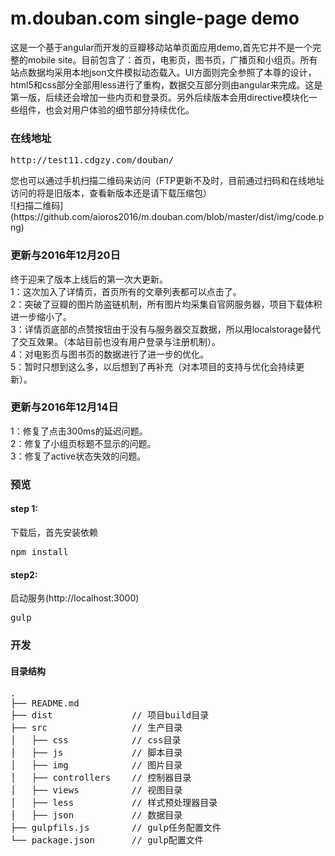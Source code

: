 # m.douban.com single-page demo
这是一个基于angular而开发的豆瓣移动站单页面应用demo,首先它并不是一个完整的mobile site。目前包含了：首页，电影页，图书页，广播页和小组页。所有站点数据均采用本地json文件模拟动态载入。UI方面则完全参照了本尊的设计，html5和css部分全部用less进行了重构，数据交互部分则由angular来完成。这是第一版，后续还会增加一些内页和登录页。另外后续版本会用directive模块化一些组件，也会对用户体验的细节部分持续优化。

<h3>在线地址</h3>
<pre>http://test11.cdgzy.com/douban/</pre>
您也可以通过手机扫描二维码来访问（FTP更新不及时，目前通过扫码和在线地址访问的将是旧版本，查看新版本还是请下载压缩包）<br />
![扫描二维码](https://github.com/aioros2016/m.douban.com/blob/master/dist/img/code.png)

<h3>更新与2016年12月20日</h3>
终于迎来了版本上线后的第一次大更新。<br />
1：这次加入了详情页，首页所有的文章列表都可以点击了。<br />
2：突破了豆瓣的图片防盗链机制，所有图片均采集自官网服务器，项目下载体积进一步缩小了。<br />
3：详情页底部的点赞按钮由于没有与服务器交互数据，所以用localstorage替代了交互效果。（本站目前也没有用户登录与注册机制）。<br />
4：对电影页与图书页的数据进行了进一步的优化。<br />
5：暂时只想到这么多，以后想到了再补充（对本项目的支持与优化会持续更新）。

<h3>更新与2016年12月14日</h3>
1：修复了点击300ms的延迟问题。<br />
2：修复了小组页标题不显示的问题。<br />
3：修复了active状态失效的问题。

<h3>预览</h3>
<h4>step 1:</h4>
下载后，首先安装依赖
<pre>npm install</pre>

<h4>step2:</h4>
启动服务(http://localhost:3000)
<pre>gulp</pre>

<h3>开发</h3>

<h4>目录结构</h4>
<pre>
.
├── README.md           
├── dist               // 项目build目录
├── src                // 生产目录
│   ├── css            // css目录
│   ├── js             // 脚本目录
│   ├── img            // 图片目录
│   ├── controllers    // 控制器目录
│   ├── views          // 视图目录
│   ├── less           // 样式预处理器目录
│   ├── json           // 数据目录
├── gulpfils.js        // gulp任务配置文件
└── package.json       // gulp配置文件
</pre>
